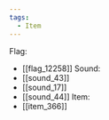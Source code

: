 ```yaml
---
tags:
  - Item
---
```

Flag:
- [[flag_12258]]
Sound:
- [[sound_43]]
- [[sound_17]]
- [[sound_44]]
Item:
- [[item_366]]

